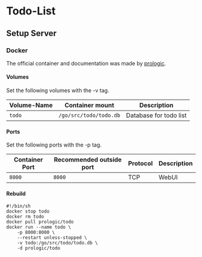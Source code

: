 # Todo-List

## Setup Server

### Docker

The official container and documentation was made by [prologic](https://hub.docker.com/r/prologic/todo).

#### Volumes

Set the following volumes with the -v tag.

| Volume-Name | Container mount        | Description            |
| ----------- | ---------------------- | ---------------------- |
| `todo`      | `/go/src/todo/todo.db` | Database for todo list |

#### Ports

Set the following ports with the -p tag.

| Container Port | Recommended outside port | Protocol | Description |
| -------------- | ------------------------ | -------- | ----------- |
| `8000`         | `8000`                   | TCP      | WebUI       |

#### Rebuild

```shell
#!/bin/sh
docker stop todo
docker rm todo
docker pull prologic/todo
docker run --name todo \
    -p 8000:8000 \
    --restart unless-stopped \
    -v todo:/go/src/todo/todo.db \
    -d prologic/todo
```
